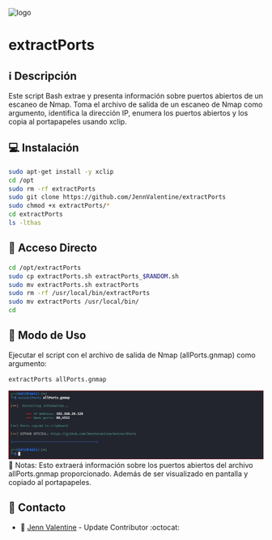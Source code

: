 ﻿![logo](https://edteam-media.s3.amazonaws.com/blogs/big/2ab53939-9b50-47dd-b56e-38d4ba3cc0f0.png)

# extractPorts

## :information_source: Descripción
Este script Bash extrae y presenta información sobre puertos abiertos de un escaneo de Nmap.
Toma el archivo de salida de un escaneo de Nmap como argumento, identifica la dirección IP,
enumera los puertos abiertos y los copia al portapapeles usando xclip.

## :computer: Instalación
```bash
sudo apt-get install -y xclip
cd /opt
sudo rm -rf extractPorts
sudo git clone https://github.com/JennValentine/extractPorts
sudo chmod +x extractPorts/*
cd extractPorts
ls -lthas
```

## :key: Acceso Directo
```bash
cd /opt/extractPorts
sudo cp extractPorts.sh extractPorts_$RANDOM.sh
sudo mv extractPorts.sh extractPorts
sudo rm -rf /usr/local/bin/extractPorts
sudo mv extractPorts /usr/local/bin/
cd
```

## :rocket: Modo de Uso

Ejecutar el script con el archivo de salida de Nmap (allPorts.gnmap) como argumento:

```bash
extractPorts allPorts.gnmap
```
![logo](https://github.com/JennValentine/extractPorts/blob/main/Imagenes/extractPorts.jpg)
:memo: Notas: Esto extraerá información sobre los puertos abiertos del archivo allPorts.gnmap proporcionado. 
Además de ser visualizado en pantalla y copiado al portapapeles.

## :email: Contacto
* :busts_in_silhouette: [Jenn Valentine](https://t.me/JennValentine) - Update Contributor :octocat:
